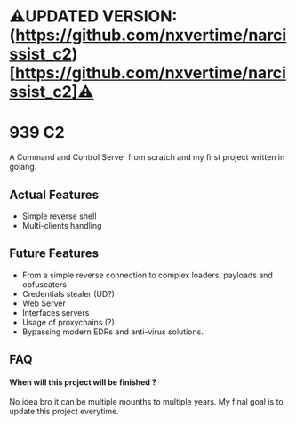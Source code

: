 # ⚠️UPDATED VERSION: (https://github.com/nxvertime/narcissist_c2)[https://github.com/nxvertime/narcissist_c2]⚠️
# 939 C2

A Command and Control Server from scratch and my first project written in golang.

## Actual Features
- Simple reverse shell
- Multi-clients handling 

## Future Features

- From a simple reverse connection to complex loaders, payloads and obfuscaters
- Credentials stealer (UD?)
- Web Server
- Interfaces servers
- Usage of proxychains (?)
- Bypassing modern EDRs and anti-virus solutions.


## FAQ

#### When will this project will be finished ?

No idea bro it can be multiple mounths to multiple years. My final goal is to update this project everytime.

